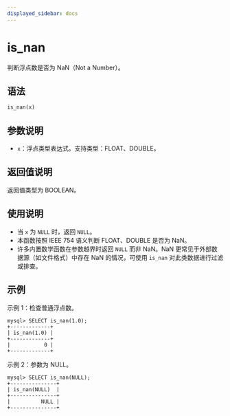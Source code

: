 ```yaml
---
displayed_sidebar: docs
---
```


# is_nan

判断浮点数是否为 NaN（Not a Number）。

## 语法

```Haskell
is_nan(x)
```

## 参数说明

- `x`：浮点类型表达式。支持类型：FLOAT、DOUBLE。

## 返回值说明

返回值类型为 BOOLEAN。

## 使用说明

- 当 `x` 为 `NULL` 时，返回 `NULL`。
- 本函数按照 IEEE 754 语义判断 FLOAT、DOUBLE 是否为 NaN。
- 许多内置数学函数在参数越界时返回 `NULL` 而非 NaN。NaN 更常见于外部数据源（如文件格式）中存在 NaN 的情况，可使用 `is_nan` 对此类数据进行过滤或排查。

## 示例

示例 1：检查普通浮点数。

```Plain
mysql> SELECT is_nan(1.0);
+-------------+
| is_nan(1.0) |
+-------------+
|           0 |
+-------------+
```

示例 2：参数为 NULL。

```Plain
mysql> SELECT is_nan(NULL);
+---------------+
| is_nan(NULL)  |
+---------------+
|          NULL |
+---------------+
```


